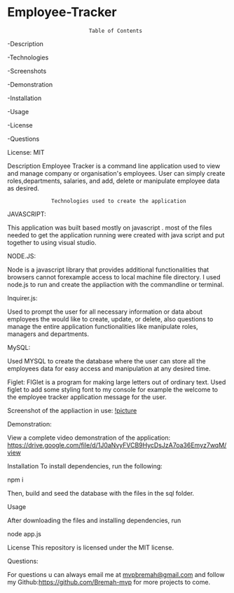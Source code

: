 # Employee-Tracker

                              Table of Contents

-Description

-Technologies

-Screenshots

-Demonstration

-Installation

-Usage

-License

-Questions



License: MIT

Description
Employee Tracker is a command line application used to view and manage company or organisation's employees.
User can simply create roles,departments, salaries, and add, delete or manipulate employee data as desired.

                  Technologies used to create the application
JAVASCRIPT:

 This application was built based mostly on javascript . most of the files needed to get the application running were created with java script and put together to using visual studio.

NODE.JS:

 Node is a javascript library that provides additional functionalities that browsers cannot forexample access to local machine file directory. I used node.js to run and create the appliaction with the commandline or terminal.

 Inquirer.js:

Used to prompt the user for all necessary information or data about employees the would like to create, update, or delete, also questions to manage the entire application functionalities like manipulate roles, managers and departments.

MySQL:

Used MYSQL to create the database where the user can store all the employees data for easy access and manipulation at 
any desired time.

Figlet:
FIGlet is a program for making large letters out of ordinary text.
Used figlet to add some styling font to my console for example the welcome to the employee tracker application message for the user.



Screenshot of the appliaction in use:
[!picture](https://github.com/Bremah-mvp/Employee-Tracker/blob/master/assets/1.png)



Demonstration:

View a complete video demonstration of the application: https://drive.google.com/file/d/1J0aNvyFVCB9HycDsJzA7oa36Emyz7wqM/view


Installation
To install dependencies, run the following:

npm i

Then, build and seed the database with the files in the sql folder.

Usage

After downloading the files and installing dependencies, run

node app.js

License
This repository is licensed under the MIT license.

Questions:

For questions u can always email me at mvpbremah@gmail.com and follow my Github:https://github.com/Bremah-mvp 
for more projects to come.